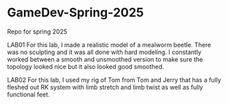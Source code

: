# GameDev-Spring-2025
Repo for spring 2025

LAB01
  For this lab, I made a realistic model of a mealworm beetle. There was no sculpting and it was all done with hard modeling. I constantly worked between a smooth and unsmoothed version to make sure the topology looked nice but it also looked good smoothed. 

LAB02
  For this lab, I used my rig of Tom from Tom and Jerry that has a fully fleshed out RK system with limb stretch and limb twist as well as fully functional feet.
